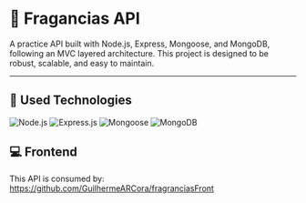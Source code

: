 # 🌿 Fragancias API

A practice API built with Node.js, Express, Mongoose, and MongoDB, following an MVC layered architecture. This project is designed to be robust, scalable, and easy to maintain.

---

## 🚀 Used Technologies

![Node.js](https://img.shields.io/badge/Node.js-339933?style=for-the-badge&logo=node.js&logoColor=white)
![Express.js](https://img.shields.io/badge/Express.js-000000?style=for-the-badge&logo=express&logoColor=white)
![Mongoose](https://img.shields.io/badge/Mongoose-880000?style=for-the-badge&logo=mongoose&logoColor=white)
![MongoDB](https://img.shields.io/badge/MongoDB-47A248?style=for-the-badge&logo=mongodb&logoColor=white)

## 💻 Frontend

This API is consumed by: https://github.com/GuilhermeARCora/fragranciasFront
